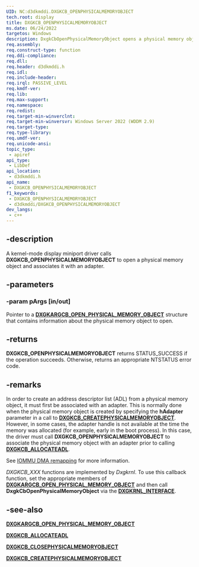 ```yaml
---
UID: NC:d3dkmddi.DXGKCB_OPENPHYSICALMEMORYOBJECT
tech.root: display
title: DXGKCB_OPENPHYSICALMEMORYOBJECT
ms.date: 06/24/2022
targetos: Windows
description: DxgkCbOpenPhysicalMemoryObject opens a physical memory object and associates it with an adapter.
req.assembly: 
req.construct-type: function
req.ddi-compliance: 
req.dll: 
req.header: d3dkmddi.h
req.idl: 
req.include-header: 
req.irql: PASSIVE_LEVEL
req.kmdf-ver: 
req.lib: 
req.max-support: 
req.namespace: 
req.redist: 
req.target-min-winverclnt: 
req.target-min-winversvr: Windows Server 2022 (WDDM 2.9)
req.target-type: 
req.type-library: 
req.umdf-ver: 
req.unicode-ansi: 
topic_type:
 - apiref
api_type:
 - LibDef
api_location:
 - d3dkmddi.h
api_name:
 - DXGKCB_OPENPHYSICALMEMORYOBJECT
f1_keywords:
 - DXGKCB_OPENPHYSICALMEMORYOBJECT
 - d3dkmddi/DXGKCB_OPENPHYSICALMEMORYOBJECT
dev_langs:
 - c++
---
```


## -description

A kernel-mode display miniport driver calls **DXGKCB_OPENPHYSICALMEMORYOBJECT** to open a physical memory object and associates it with an adapter.

## -parameters

### -param pArgs [in/out]

Pointer to a [**DXGKARGCB_OPEN_PHYSICAL_MEMORY_OBJECT**](ns-d3dkmddi-dxgkargcb_open_physical_memory_object.md) structure that contains information about the physical memory object to open.

## -returns

**DXGKCB_OPENPHYSICALMEMORYOBJECT** returns STATUS_SUCCESS if the operation succeeds. Otherwise, returns an appropriate NTSTATUS error code.

## -remarks

In order to create an address descriptor list (ADL) from a physical memory object, it must first be associated with an adapter. This is normally done when the physical memory object is created by specifying the **hAdapter** parameter in a call to [**DXGKCB_CREATEPHYSICALMEMORYOBJECT**](nc-d3dkmddi-dxgkcb_createphysicalmemoryobject.md). However, in some cases, the adapter handle is not available at the time the memory was allocated (for example, early in the boot process). In this case, the driver must call **DXGKCB_OPENPHYSICALMEMORYOBJECT** to associate the physical memory object with an adapter prior to calling [**DXGKCB_ALLOCATEADL**](nc-d3dkmddi-dxgkcb_allocateadl.md).

See [IOMMU DMA remapping](/windows-hardware/drivers/display/iommu-dma-remapping) for more information.

*DXGKCB_XXX* functions are implemented by *Dxgkrnl*. To use this callback function, set the appropriate members of [**DXGKARGCB_OPEN_PHYSICAL_MEMORY_OBJECT**](ns-d3dkmddi-dxgkargcb_open_physical_memory_object.md) and then call **DxgkCbOpenPhysicalMemoryObject** via the [**DXGKRNL_INTERFACE**](../dispmprt/ns-dispmprt-_dxgkrnl_interface.md).

## -see-also

[**DXGKARGCB_OPEN_PHYSICAL_MEMORY_OBJECT**](ns-d3dkmddi-dxgkargcb_open_physical_memory_object.md)

[**DXGKCB_ALLOCATEADL**](nc-d3dkmddi-dxgkcb_allocateadl.md)

[**DXGKCB_CLOSEPHYSICALMEMORYOBJECT**](nc-d3dkmddi-dxgkcb_closephysicalmemoryobject.md)

[**DXGKCB_CREATEPHYSICALMEMORYOBJECT**](nc-d3dkmddi-dxgkcb_createphysicalmemoryobject.md)
